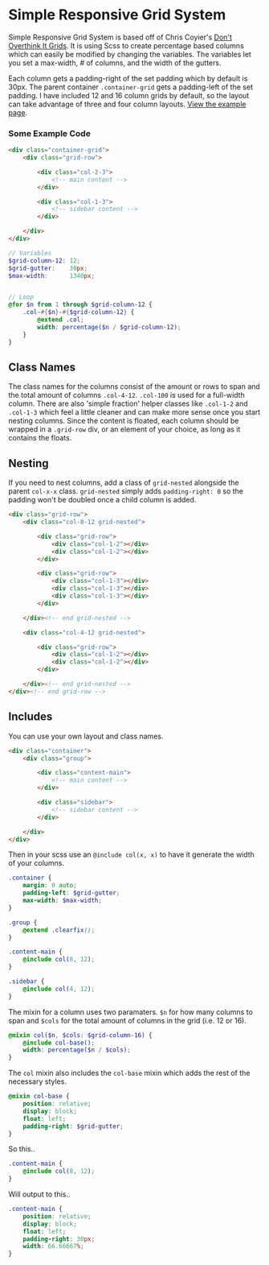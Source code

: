 # Simple Responsive Grid System

Simple Responsive Grid System is based off of Chris Coyier's [Don't Overthink It Grids](http://css-tricks.com/dont-overthink-it-grids/). It is using Scss to create percentage based columns which can easily be modified by changing the variables. The variables let you set a max-width, # of columns, and the width of the gutters.

Each column gets a padding-right of the set padding which by default is 30px. The parent container `.container-grid` gets a padding-left of the set padding. I have included 12 and 16 column grids by default, so the layout can take advantage of three and four column layouts. [View the example page](http://ferne97.github.com/simple-responsive-grid-system/).

### Some Example Code

```html
<div class="container-grid">
    <div class="grid-row">

        <div class="col-2-3">
            <!-- main content -->
        </div>

        <div class="col-1-3">
            <!-- sidebar content -->
        </div>

    </div>
</div>
```

```scss
// Variables
$grid-column-12: 12;
$grid-gutter:    30px;
$max-width:      1340px;


// Loop
@for $n from 1 through $grid-column-12 {
    .col-#{$n}-#{$grid-column-12} {
        @extend .col;
        width: percentage($n / $grid-column-12);
    }
}
```

## Class Names

The class names for the columns consist of the amount or rows to span and the total amount of columns `.col-4-12`. `.col-100` is used for a full-width column. There are also 'simple fraction' helper classes like `.col-1-2` and `.col-1-3` which feel a little cleaner and can make more sense once you start nesting columns. Since the content is floated, each column should be wrapped in a `.grid-row` div, or an element of your choice, as long as it contains the floats.

## Nesting

If you need to nest columns, add a class of `grid-nested` alongside the parent `col-x-x` class. `grid-nested` simply adds `padding-right: 0` so the padding won't be doubled once a child column is added.

```html
<div class="grid-row">
    <div class="col-8-12 grid-nested">

        <div class="grid-row">
            <div class="col-1-2"></div>
            <div class="col-1-2"></div>
        </div>

        <div class="grid-row">
            <div class="col-1-3"></div>
            <div class="col-1-3"></div>
            <div class="col-1-3"></div>
        </div>

    </div><!-- end grid-nested -->

    <div class="col-4-12 grid-nested">

        <div class="grid-row">
            <div class="col-1-2"></div>
            <div class="col-1-2"></div>
        </div>

    </div><!-- end grid-nested -->
</div><!-- end grid-row -->
```

## Includes

You can use your own layout and class names.

```html
<div class="container">
    <div class="group">

        <div class="content-main">
            <!-- main content -->
        </div>

        <div class="sidebar">
            <!-- sidebar content -->
        </div>

    </div>
</div>
```

Then in your scss use an `@include col(x, x)` to have it generate the width of your columns.

```scss
.container {
    margin: 0 auto;
    padding-left: $grid-gutter;
    max-width: $max-width;
}

.group {
    @extend .clearfix();
}

.content-main {
    @include col(8, 12);
}

.sidebar {
    @include col(4, 12);
}
```

The mixin for a column uses two paramaters. `$n` for how many columns to span and `$cols` for the total amount of columns in the grid (i.e. 12 or 16).

```scss
@mixin col($n, $cols: $grid-column-16) {
    @include col-base();
    width: percentage($n / $cols);
}
```

The `col` mixin also includes the `col-base` mixin which adds the rest of the necessary styles.

```scss
@mixin col-base {
    position: relative;
    display: block;
    float: left;
    padding-right: $grid-gutter;
}
```

So this..

```scss
.content-main {
    @include col(8, 12);
}
```

Will output to this..

```css
.content-main {
    position: relative;
    display: block;
    float: left;
    padding-right: 30px;
    width: 66.66667%;
}
```
